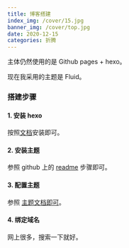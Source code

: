 ```yaml
---
title: 博客搭建
index_img: /cover/15.jpg
banner_img: /cover/top.jpg
date: 2020-12-15
categories: 折腾
---
```


主体仍然使用的是 Github pages + hexo。

现在我采用的主题是 Fluid。

### 搭建步骤

#### 1. 安装 hexo

按照[文档](https://hexo.io/zh-cn/docs/)安装即可。

#### 2. 安装主题

参照 github 上的 [readme](https://github.com/fluid-dev/hexo-theme-fluid) 步骤即可。

#### 3. 配置主题

参照 [主题文档即可](https://hexo.fluid-dev.com/docs/guide/)。

#### 4. 绑定域名

网上很多，搜索一下就好。

